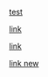 [test](assets/sass/components/personal.html)

[link](doc/edu.html#L9-L12)

[link](doc/edu.html#L10)

[link new](work.html#L41)